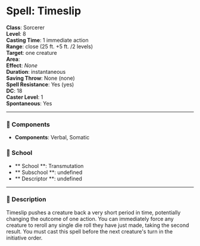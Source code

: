 
# Spell: Timeslip
**Class**: Sorcerer  
**Level**: 8  
**Casting Time**: 1 immediate action  
**Range**: close (25 ft. +5 ft. /2 levels)  
**Target**: one creature  
**Area**:   
**Effect**: _None_  
**Duration**: instantaneous  
**Saving Throw**: None (none)  
**Spell Resistance**: Yes (yes)  
**DC**: 18  
**Caster Level**: 1  
**Spontaneous**: Yes

---

### 🔮 Components
- **Components**: Verbal, Somatic

### 🏫 School
- ** School **: Transmutation
- ** Subschool **: undefined
- ** Descriptor **: undefined
---

### 📜 Description
Timeslip pushes a creature back a very short period in time, potentially changing the outcome of one action. You can immediately force any creature to reroll any single die roll they have just made, taking the second result. You must cast this spell before the next creature's turn in the initiative order.
